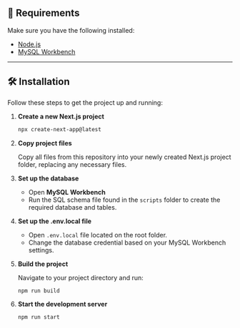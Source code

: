 ## 🚀 Requirements

Make sure you have the following installed:

* [Node.js](https://nodejs.org/)
* [MySQL Workbench](https://www.mysql.com/products/workbench/)

---

## 🛠️ Installation

Follow these steps to get the project up and running:

1. **Create a new Next.js project**

   ```bash
   npx create-next-app@latest
   ```

2. **Copy project files**

   Copy all files from this repository into your newly created Next.js project folder, replacing any necessary files.

3. **Set up the database**

   * Open **MySQL Workbench**
   * Run the SQL schema file found in the `scripts` folder to create the required database and tables.
  
4. **Set up the .env.local file**

   * Open `.env.local` file located on the root folder.
   * Change the database credential based on your MySQL Workbench settings.

5. **Build the project**

   Navigate to your project directory and run:

   ```bash
   npm run build
   ```

6. **Start the development server**

   ```bash
   npm run start
   ```
